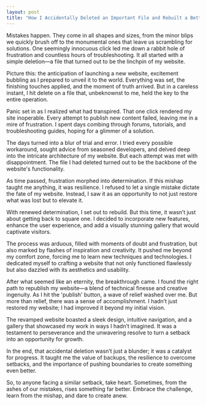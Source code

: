 ```yaml
---
layout: post
title: "How I Accidentally Deleted an Important File and Rebuilt a Better Website"
---
```



Mistakes happen. They come in all shapes and sizes, from the minor blips we quickly brush off to the monumental ones that leave us scrambling for solutions. One seemingly innocuous click led me down a rabbit hole of frustration and countless hours of troubleshooting. It all started with a simple deletion—a file that turned out to be the linchpin of my website.

Picture this: the anticipation of launching a new website, excitement bubbling as I prepared to unveil it to the world. Everything was set, the finishing touches applied, and the moment of truth arrived. But in a careless instant, I hit delete on a file that, unbeknownst to me, held the key to the entire operation.

Panic set in as I realized what had transpired. That one click rendered my site inoperable. Every attempt to publish new content failed, leaving me in a mire of frustration. I spent days combing through forums, tutorials, and troubleshooting guides, hoping for a glimmer of a solution.

The days turned into a blur of trial and error. I tried every possible workaround, sought advice from seasoned developers, and delved deep into the intricate architecture of my website. But each attempt was met with disappointment. The file I had deleted turned out to be the backbone of the website's functionality.

As time passed, frustration morphed into determination. If this mishap taught me anything, it was resilience. I refused to let a single mistake dictate the fate of my website. Instead, I saw it as an opportunity to not just restore what was lost but to elevate it.

With renewed determination, I set out to rebuild. But this time, it wasn’t just about getting back to square one. I decided to incorporate new features, enhance the user experience, and add a visually stunning gallery that would captivate visitors.

The process was arduous, filled with moments of doubt and frustration, but also marked by flashes of inspiration and creativity. It pushed me beyond my comfort zone, forcing me to learn new techniques and technologies. I dedicated myself to crafting a website that not only functioned flawlessly but also dazzled with its aesthetics and usability.

After what seemed like an eternity, the breakthrough came. I found the right path to republish my website—a blend of technical finesse and creative ingenuity. As I hit the 'publish' button, a wave of relief washed over me. But more than relief, there was a sense of accomplishment. I hadn’t just restored my website; I had improved it beyond my initial vision.

The revamped website boasted a sleek design, intuitive navigation, and a gallery that showcased my work in ways I hadn’t imagined. It was a testament to perseverance and the unwavering resolve to turn a setback into an opportunity for growth.

In the end, that accidental deletion wasn’t just a blunder; it was a catalyst for progress. It taught me the value of backups, the resilience to overcome setbacks, and the importance of pushing boundaries to create something even better.

So, to anyone facing a similar setback, take heart. Sometimes, from the ashes of our mistakes, rises something far better. Embrace the challenge, learn from the mishap, and dare to create anew.